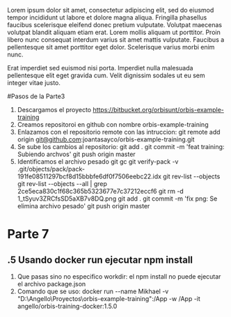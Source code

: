 Lorem ipsum dolor sit amet, consectetur adipiscing elit, sed do eiusmod tempor incididunt ut labore et dolore magna aliqua. Fringilla phasellus faucibus scelerisque eleifend donec pretium vulputate. Volutpat maecenas volutpat blandit aliquam etiam erat. Lorem mollis aliquam ut porttitor. Proin libero nunc consequat interdum varius sit amet mattis vulputate. Faucibus a pellentesque sit amet porttitor eget dolor. Scelerisque varius morbi enim nunc.

Erat imperdiet sed euismod nisi porta. Imperdiet nulla malesuada pellentesque elit eget gravida cum. Velit dignissim sodales ut eu sem integer vitae justo. 

#Pasos de la Parte3
1. Descargamos el proyecto https://bitbucket.org/orbisunt/orbis-example-training
2. Creamos repositoroi en github con nombre orbis-example-training
3. Enlazamos con el repositorio remote con las intruccion: git remote add origin git@github.com:joantasayco/orbis-example-training.git
4. Se sube los cambios al repositorio: 
    git add .
    git commit -m 'feat training: Subiendo archvos'
    git push origin master
5. Identificamos el archivo pesado
    git gc
    git verify-pack -v .git/objects/pack/pack-191fe08511297bcf8d15bbbfe6df0f7506eebc22.idx
    git rev-list --objects
    git rev-list --objects --all | grep 2ce5eca830c1f68c365b5323677e7c37212eccf6
    git rm -d 1_tSyuv3ZRCfsSD5aXB7v8DQ.png
    git add .
    git commit -m 'fix png: Se elimina archivo pesado'
    git push origin master

# Parte 7

## .5 Usando docker run ejecutar npm install
1. Que pasas sino no especifico workdir: el npm install no puede ejecutar el archivo package.json
2. Comando que se uso: docker run --name Mikhael -v "D:\Angello\Proyectos\orbis-example-training":/App -w /App -it angello/orbis-training-docker:1.5.0